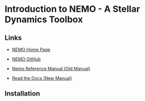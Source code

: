 # Introduction to NEMO - A Stellar Dynamics Toolbox

## Links

-   [NEMO Home Page](https://teuben.github.io/nemo/)

-   [NEMO GitHub](https://github.com/teuben/nemo)

-   [Nemo Reference Manual (Old Manual)](https://teuben.github.io/nemo/man_html/)

-   [Read the Docs (New Manual)](https://astronemo.readthedocs.io/en/latest/index.html#)

## Installation
